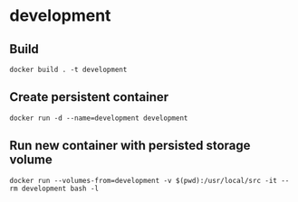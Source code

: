 # development

## Build

    docker build . -t development

## Create persistent container

    docker run -d --name=development development

## Run new container with persisted storage volume

    docker run --volumes-from=development -v $(pwd):/usr/local/src -it --rm development bash -l
